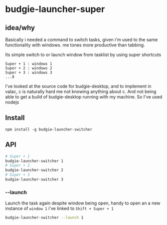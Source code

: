 # budgie-launcher-super
## idea/why
Basically i needed a command to switch tasks, given i'm used to the same functionality with windows. me tones more productive than tabbing.

Its simple switch to or launch window from tasklist by using super shortcuts
```
Super + 1 : windows 1
Super + 2 : windows 2
Super + 3 : windows 3
...9
```
I've looked at the source code for budgie-desktop, and to implement in valac, c is naturally hard me not knowing anything about c. And not being able to get a build of budgie-desktop running with my machine. So I've used nodejs

## Install
```
npm install -g budgie-launcher-switcher
```
## API
```bash
# Super + 1
budgie-launcher-switcher 1
# Super + 2
budgie-launcher-switcher 2
# Super + 3
budgie-launcher-switcher 3
```

### --launch
Launch the task again despite window being open, handy to open an a new instance of `window 1` i've linked to `Shift + Super + 1`
```bash
budgie-launcher-switcher --launch 1
```